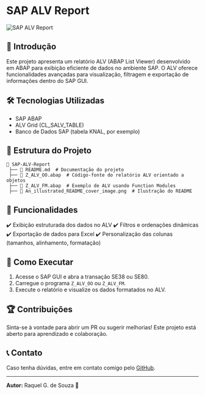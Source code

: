 # SAP ALV Report

![SAP ALV Report](https://github.com/rakellkizz/SAP-ALV-Report/issues/1#issue-2937287647)

## 📌 Introdução
Este projeto apresenta um relatório ALV (ABAP List Viewer) desenvolvido em ABAP para exibição eficiente de dados no ambiente SAP. O ALV oferece funcionalidades avançadas para visualização, filtragem e exportação de informações dentro do SAP GUI.

## 🛠️ Tecnologias Utilizadas
- SAP ABAP
- ALV Grid (CL_SALV_TABLE)
- Banco de Dados SAP (tabela KNAL, por exemplo)

## 📂 Estrutura do Projeto
```
📁 SAP-ALV-Report
 ├── 📜 README.md  # Documentação do projeto
 ├── 📜 Z_ALV_OO.abap  # Código-fonte do relatório ALV orientado a objetos
 ├── 📜 Z_ALV_FM.abap  # Exemplo de ALV usando Function Modules
 ├── 📸 An_illustrated_README_cover_image.png  # Ilustração do README
```

## 📜 Funcionalidades
✔️ Exibição estruturada dos dados no ALV
✔️ Filtros e ordenações dinâmicas
✔️ Exportação de dados para Excel
✔️ Personalização das colunas (tamanhos, alinhamento, formatação)

## 🚀 Como Executar
1. Acesse o SAP GUI e abra a transação SE38 ou SE80.
2. Carregue o programa `Z_ALV_OO` ou `Z_ALV_FM`.
3. Execute o relatório e visualize os dados formatados no ALV.

## 🏆 Contribuições
Sinta-se à vontade para abrir um PR ou sugerir melhorias! Este projeto está aberto para aprendizado e colaboração.

## 📞 Contato
Caso tenha dúvidas, entre em contato comigo pelo [GitHub](https://github.com/rakellkizz).

---
**Autor:** Raquel G. de Souza 🚀

